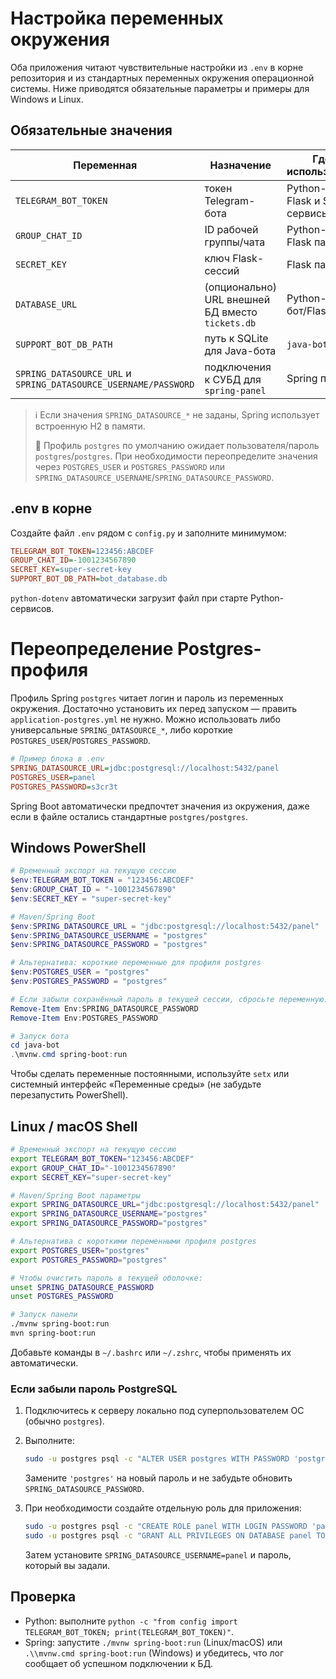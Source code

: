 # Настройка переменных окружения

Оба приложения читают чувствительные настройки из `.env` в корне репозитория и из стандартных переменных окружения операционной системы. Ниже приводятся обязательные параметры и примеры для Windows и Linux.

## Обязательные значения

| Переменная | Назначение | Где используется |
| --- | --- | --- |
| `TELEGRAM_BOT_TOKEN` | токен Telegram-бота | Python-бот, Flask и Spring сервисы |
| `GROUP_CHAT_ID` | ID рабочей группы/чата | Python-бот и Flask панель |
| `SECRET_KEY` | ключ Flask-сессий | Flask панель |
| `DATABASE_URL` | (опционально) URL внешней БД вместо `tickets.db` | Python-бот/Flask |
| `SUPPORT_BOT_DB_PATH` | путь к SQLite для Java-бота | `java-bot` |
| `SPRING_DATASOURCE_URL` и `SPRING_DATASOURCE_USERNAME/PASSWORD` | подключения к СУБД для `spring-panel` | Spring панель |

> ℹ️  Если значения `SPRING_DATASOURCE_*` не заданы, Spring использует встроенную H2 в памяти.
>
> 📌  Профиль `postgres` по умолчанию ожидает пользователя/пароль `postgres`/`postgres`. При необходимости переопределите значения через `POSTGRES_USER` и `POSTGRES_PASSWORD` или `SPRING_DATASOURCE_USERNAME`/`SPRING_DATASOURCE_PASSWORD`.

## .env в корне

Создайте файл `.env` рядом с `config.py` и заполните минимумом:

```ini
TELEGRAM_BOT_TOKEN=123456:ABCDEF
GROUP_CHAT_ID=-1001234567890
SECRET_KEY=super-secret-key
SUPPORT_BOT_DB_PATH=bot_database.db
```

`python-dotenv` автоматически загрузит файл при старте Python-сервисов.

# Переопределение Postgres-профиля

Профиль Spring `postgres` читает логин и пароль из переменных окружения. Достаточно
установить их перед запуском — править `application-postgres.yml` не нужно. Можно
использовать либо универсальные `SPRING_DATASOURCE_*`, либо короткие
`POSTGRES_USER`/`POSTGRES_PASSWORD`.

```ini
# Пример блока в .env
SPRING_DATASOURCE_URL=jdbc:postgresql://localhost:5432/panel
POSTGRES_USER=panel
POSTGRES_PASSWORD=s3cr3t
```

Spring Boot автоматически предпочтет значения из окружения, даже если в файле
остались стандартные `postgres/postgres`.

## Windows PowerShell

```powershell
# Временный экспорт на текущую сессию
$env:TELEGRAM_BOT_TOKEN = "123456:ABCDEF"
$env:GROUP_CHAT_ID = "-1001234567890"
$env:SECRET_KEY = "super-secret-key"

# Maven/Spring Boot
$env:SPRING_DATASOURCE_URL = "jdbc:postgresql://localhost:5432/panel"
$env:SPRING_DATASOURCE_USERNAME = "postgres"
$env:SPRING_DATASOURCE_PASSWORD = "postgres"

# Альтернатива: короткие переменные для профиля postgres
$env:POSTGRES_USER = "postgres"
$env:POSTGRES_PASSWORD = "postgres"

# Если забыли сохранённый пароль в текущей сессии, сбросьте переменную:
Remove-Item Env:SPRING_DATASOURCE_PASSWORD
Remove-Item Env:POSTGRES_PASSWORD

# Запуск бота
cd java-bot
.\mvnw.cmd spring-boot:run
```

Чтобы сделать переменные постоянными, используйте `setx` или системный интерфейс «Переменные среды» (не забудьте перезапустить PowerShell).

## Linux / macOS Shell

```bash
# Временный экспорт на текущую сессию
export TELEGRAM_BOT_TOKEN="123456:ABCDEF"
export GROUP_CHAT_ID="-1001234567890"
export SECRET_KEY="super-secret-key"

# Maven/Spring Boot параметры
export SPRING_DATASOURCE_URL="jdbc:postgresql://localhost:5432/panel"
export SPRING_DATASOURCE_USERNAME="postgres"
export SPRING_DATASOURCE_PASSWORD="postgres"

# Альтернатива с короткими переменными профиля postgres
export POSTGRES_USER="postgres"
export POSTGRES_PASSWORD="postgres"

# Чтобы очистить пароль в текущей оболочке:
unset SPRING_DATASOURCE_PASSWORD
unset POSTGRES_PASSWORD

# Запуск панели
./mvnw spring-boot:run
mvn spring-boot:run
```

Добавьте команды в `~/.bashrc` или `~/.zshrc`, чтобы применять их автоматически.

### Если забыли пароль PostgreSQL

1. Подключитесь к серверу локально под суперпользователем ОС (обычно `postgres`).
2. Выполните:

   ```bash
   sudo -u postgres psql -c "ALTER USER postgres WITH PASSWORD 'postgres';"
   ```

   Замените `'postgres'` на новый пароль и не забудьте обновить `SPRING_DATASOURCE_PASSWORD`.
3. При необходимости создайте отдельную роль для приложения:

   ```bash
   sudo -u postgres psql -c "CREATE ROLE panel WITH LOGIN PASSWORD 'panel';"
   sudo -u postgres psql -c "GRANT ALL PRIVILEGES ON DATABASE panel TO panel;"
   ```

   Затем установите `SPRING_DATASOURCE_USERNAME=panel` и пароль, который вы задали.

## Проверка

- Python: выполните `python -c "from config import TELEGRAM_BOT_TOKEN; print(TELEGRAM_BOT_TOKEN)"`.
- Spring: запустите `./mvnw spring-boot:run` (Linux/macOS) или `.\\mvnw.cmd spring-boot:run` (Windows) и убедитесь, что лог сообщает об успешном подключении к БД.
